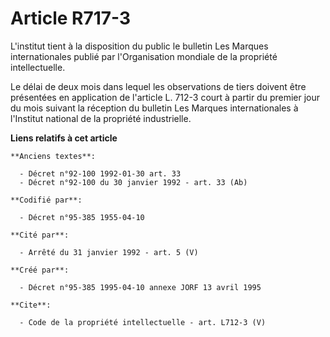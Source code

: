 # Article R717-3

L'institut tient à la disposition du public le bulletin Les Marques internationales publié par l'Organisation mondiale de la
propriété intellectuelle.

Le délai de deux mois dans lequel les observations de tiers doivent être présentées en application de l'article L. 712-3
court à partir du premier jour du mois suivant la réception du bulletin Les Marques internationales à l'Institut national de
la propriété industrielle.

**Liens relatifs à cet article**

	**Anciens textes**:

	  - Décret n°92-100 1992-01-30 art. 33
	  - Décret n°92-100 du 30 janvier 1992 - art. 33 (Ab)

	**Codifié par**:

	  - Décret n°95-385 1955-04-10

	**Cité par**:

	  - Arrêté du 31 janvier 1992 - art. 5 (V)

	**Créé par**:

	  - Décret n°95-385 1995-04-10 annexe JORF 13 avril 1995

	**Cite**:

	  - Code de la propriété intellectuelle - art. L712-3 (V)
